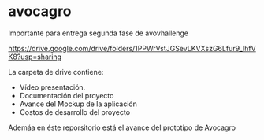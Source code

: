 # avocagro
Importante para entrega segunda fase de avovhallenge

  https://drive.google.com/drive/folders/1PPWrVstJGSevLKVXszG6Lfur9_IhfVK8?usp=sharing

La carpeta de drive contiene:
- Vídeo presentación.
- Documentación del proyecto
- Avance del Mockup de la aplicación
- Costos de desarrollo del proyecto

Ademáa en éste reporsitorio está el avance del prototipo de Avocagro


